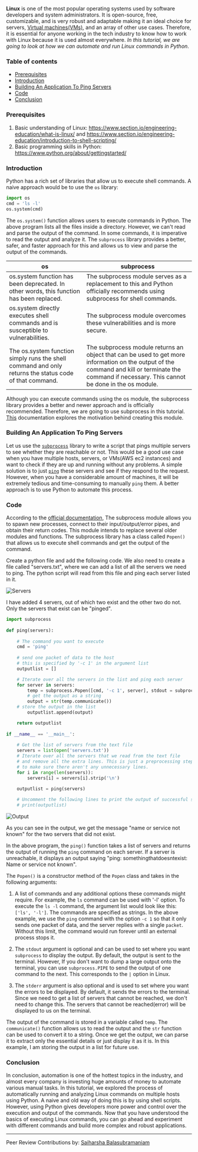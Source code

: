 
**Linux** is one of the most popular operating systems used by software developers and system administrators. It is open-source, free, customizable, and is very robust and adaptable making it an ideal choice for servers, [Virtual machines(VMs)](https://www.vmware.com/topics/glossary/content/virtual-machine), and an array of other use cases. Therefore, it is essential for anyone working in the tech industry to know how to work with Linux because it is used almost everywhere. *In this tutorial, we are going to look at how we can automate and run Linux commands in Python*. 

### Table of contents
- [Prerequisites](#prerequisites)
- [Introduction](#introduction)
- [Building An Application To Ping Servers](#building-an-application-to-ping-servers)
- [Code](#code)
- [Conclusion](#conclusion)

### Prerequisites
1. Basic understanding of Linux: https://www.section.io/engineering-education/what-is-linux/ and https://www.section.io/engineering-education/introduction-to-shell-scripting/
2. Basic programming skills in Python: https://www.python.org/about/gettingstarted/

### Introduction
Python has a rich set of libraries that allow us to execute shell commands. A naive approach would be to use the `os` library:

```python
import os
cmd = 'ls -l'
os.system(cmd)
```
The `os.system()` function allows users to execute commands in Python.  The above program lists all the files inside a directory. However, we can't read and parse the output of the command. In some commands, it is imperative to read the output and analyze it. The `subprocess` library provides a better, safer, and faster approach for this and allows us to view and parse the output of the commands.  

| os      | subprocess |
| ----------- | ----------- |
| os.system function has been deprecated. In other words, this function has been replaced.      | The subprocess module serves as a replacement to this and Python officially recommends using subprocess for shell commands.       |
| os.system directly executes shell commands and is susceptible to vulnerabilities.   | The subprocess module overcomes these vulnerabilities and is more secure.        |
| The os.system function simply runs the shell command and only returns the status code of that command. | The subprocess module returns an object that can be used to get more information on the output of the command and kill or terminate the command if necessary. This cannot be done in the os module.     |

Although you can execute commands using the os module, the subprocess library provides a better and newer approach and is officially recommended. Therefore, we are going to use subprocess in this tutorial. [This](https://www.python.org/dev/peps/pep-0324/#abstract) documentation explores the motivation behind creating this module. 

### Building An Application To Ping Servers
Let us use the [`subprocess`](https://docs.python.org/3/library/subprocess.html) library to write a script that pings multiple servers to see whether they are reachable or not. This would be a good use case when you have multiple hosts, servers, or VMs(AWS ec2 instances) and want to check if they are up and running without any problems. A simple solution is to just [`ping`](https://www.geeksforgeeks.org/ping-command-in-linux-with-examples/) these servers and see if they respond to the request. However, when you have a considerable amount of machines, it will be extremely tedious and time-consuming to manually `ping` them. A better approach is to use Python to automate this process.  

### Code
According to the [official documentation](https://docs.python.org/3/library/subprocess.html), The subprocess module allows you to spawn new processes, connect to their input/output/error pipes, and obtain their return codes. This module intends to replace several older modules and functions. The subprocess library has a class called `Popen()` that allows us to execute shell commands and get the output of the command. 

Create a python file and add the following code. We also need to create a file called "servers.txt", where we can add a list of all the servers we need to ping. The python script will read from this file and ping each server listed in it. 

![Servers](/engineering-education/how-to-execute-linux-commands-in-python/servers.png)

I have added 4 servers, out of which two exist and the other two do not. Only the servers that exist can be "pinged".

```python
import subprocess  
  
def ping(servers):
    
    # The command you want to execute   
    cmd = 'ping'
  
    # send one packet of data to the host 
    # this is specified by '-c 1' in the argument list 
    outputlist = []

    # Iterate over all the servers in the list and ping each server
    for server in servers:
        temp = subprocess.Popen([cmd, '-c 1', server], stdout = subprocess.PIPE) 
        # get the output as a string
        output = str(temp.communicate()) 
    # store the output in the list
        outputlist.append(output)

    return outputlist
  
if __name__ == '__main__': 
    
    # Get the list of servers from the text file
    servers = list(open('servers.txt'))
    # Iterate over all the servers that we read from the text file
    # and remove all the extra lines. This is just a preprocessing step
    # to make sure there aren't any unnecessary lines.
    for i in range(len(servers)):
        servers[i] = servers[i].strip('\n')

    outputlist = ping(servers) 
    
    # Uncomment the following lines to print the output of successful servers
    # print(outputlist)
```

![Output](/engineering-education/how-to-execute-linux-commands-in-python/output.png)

As you can see in the output, we get the message "name or service not known" for the two servers that did not exist. 

In the above program, the `ping()` function takes a list of servers and returns the output of running the `ping` command on each server. If a server is unreachable, it displays an output saying "ping: somethingthatdoesntexist: Name or service not known". 

The `Popen()` is a constructor method of the `Popen` class and takes in the following arguments:
1. A list of commands and any additional options these commands might require. For example, the `ls` command can be used with '-l' option. To execute the `ls -l` command, the argument list would look like this: `['ls', '-l']`. The commands are specified as strings. In the above example, we use the `ping` command with the option `-c 1` so that it only sends one packet of data, and the server replies with a single `packet`. Without this limit, the command would run forever until an external process stops it. 

2. The `stdout` argument is optional and can be used to set where you want `subprocess` to display the output. By default, the output is sent to the terminal. However, If you don't want to dump a large output onto the terminal, you can use `subprocess.PIPE` to send the output of one command to the next. This corresponds to the `|` option in Linux. 

3. The `stderr` argument is also optional and is used to set where you want the errors to be displayed. By default, it sends the errors to the terminal. Since we need to get a list of servers that cannot be reached, we don't need to change this. The servers that cannot be reached(error) will be displayed to us on the terminal.  

The output of the command is stored in a variable called `temp`. The `communicate()` function allows us to read the output and the `str` function can be used to convert it to a string. Once we get the output, we can parse it to extract only the essential details or just display it as it is. In this example, I am storing the output in a list for future use.  

### Conclusion
In conclusion, automation is one of the hottest topics in the industry, and almost every company is investing huge amounts of money to automate various manual tasks. In this tutorial, we explored the process of automatically running and analyzing Linux commands on multiple hosts using Python. A naive and old way of doing this is by using shell scripts. However, using Python gives developers more power and control over the execution and output of the commands. Now that you have understood the basics of executing Linux commands, you can go ahead and experiment with different commands and build more complex and robust applications.

---
Peer Review Contributions by: [Saiharsha Balasubramaniam](/engineering-education/authors/saiharsha-balasubramaniam/)